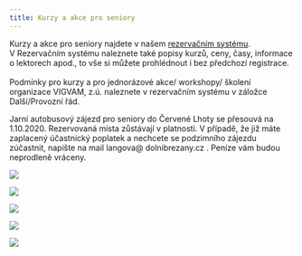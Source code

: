```yaml
---
title: Kurzy a akce pro seniory
---
```

Kurzy a akce pro seniory najdete v našem [rezervačním systému](https://vigvam.webooker.eu/).\
V Rezervačním systému naleznete také popisy kurzů, ceny, časy,  informace o lektorech apod., to vše si můžete prohlédnout i bez předchozí registrace. \
\
Podmínky pro kurzy a pro jednorázové akce/ workshopy/ školení organizace VIGVAM, z.ú. naleznete v rezervačním systému v záložce Další/Provozní řád.

Jarní autobusový zájezd pro seniory do Červené Lhoty se přesouvá na 1.10.2020. Rezervovaná místa zůstávají v platnosti. V případě, že již máte zaplacený účastnický poplatek a nechcete se podzimního zájezdu zúčastnit, napište na mail langova@ dolnibrezany.cz . Peníze vám budou neprodleně vráceny.

![](/images/uploads/2020_program_VIGVAM_Senioři.jpg)

![](/images/uploads/2020_21_cviceni_seniori_vigvam.jpg)

![](/images/uploads/2020_09_03_den-otevrenych-dveri.jpg)

![](/images/uploads/2020_vgv_filmovy-klub_seniori_podzim-1-.jpg)

![](/images/uploads/2020_vgv_seniori_kurz-aj_nj.jpg)